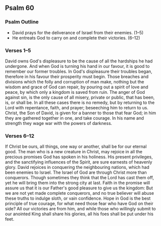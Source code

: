 ## Psalm 60

### Psalm Outline

- David prays for the deliverance of Israel from their enemies. (1–5)
- He entreats God to carry on and complete their victories. (6–12)

### Verses 1–5

David owns God's displeasure to be the cause of all the hardships he had undergone. And when God is turning his hand in our favour, it is good to remember our former troubles. In God's displeasure their troubles began, therefore in his favour their prosperity must begin. Those breaches and divisions which the folly and corruption of man make, nothing but the wisdom and grace of God can repair, by pouring out a spirit of love and peace, by which only a kingdom is saved from ruin. The anger of God against sin, is the only cause of all misery, private or public, that has been, is, or shall be. In all these cases there is no remedy, but by returning to the Lord with repentance, faith, and prayer; beseeching him to return to us. Christ, the Son of David, is given for a banner to those that fear God; in him they are gathered together in one, and take courage. In his name and strength they wage war with the powers of darkness.

### Verses 6–12

If Christ be ours, all things, one way or another, shall be for our eternal good. The man who is a new creature in Christ, may rejoice in all the precious promises God has spoken in his holiness. His present privileges, and the sanctifying influences of the Spirit, are sure earnests of heavenly glory. David rejoices in conquering the neighbouring nations, which had been enemies to Israel. The Israel of God are through Christ more than conquerors. Though sometimes they think that the Lord has cast them off, yet he will bring them into the strong city at last. Faith in the promise will assure us that it is our Father's good pleasure to give us the kingdom: But we are not yet made complete conquerors, and no true believer will abuse these truths to indulge sloth, or vain confidence. Hope in God is the best principle of true courage, for what need those fear who have God on their side? All our victories are from him, and while those who willingly submit to our anointed King shall share his glories, all his foes shall be put under his feet.

